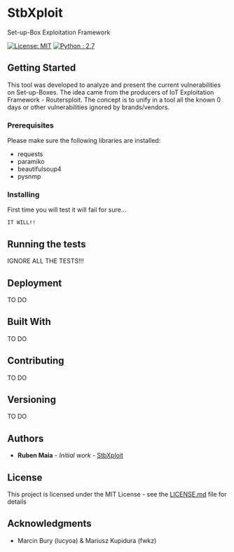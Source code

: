 # StbXploit
Set-up-Box Exploitation Framework

[![License: MIT](https://img.shields.io/badge/License-MIT-yellow.svg)](https://opensource.org/licenses/MIT)
[![Python : 2.7](https://img.shields.io/badge/Python-2.7-yellow.svg)]()


## Getting Started

This tool was developed to analyze and present the current vulnerabilities on Set-up-Boxes.
The idea came from the producers of IoT Exploitation Framework - Routersploit.
The concept is to unify in a tool all the known 0 days or other vulnerabilities ignored by brands/vendors.


### Prerequisites

Please make sure the following libraries are installed:

* requests
* paramiko
* beautifulsoup4
* pysnmp


### Installing

First time you will test it will fail for sure...

```
IT WILL!!
```


## Running the tests

IGNORE ALL THE TESTS!!!


## Deployment

TO DO


## Built With

TO DO


## Contributing

TO DO


## Versioning

TO DO


## Authors

* **Ruben Maia** - *Initial work* - [StbXploit](https://github.com/rbnmaia/stbxploit)


## License

This project is licensed under the MIT License - see the [LICENSE.md](LICENSE.md) file for details


## Acknowledgments

* Marcin Bury (lucyoa) & Mariusz Kupidura (fwkz)
